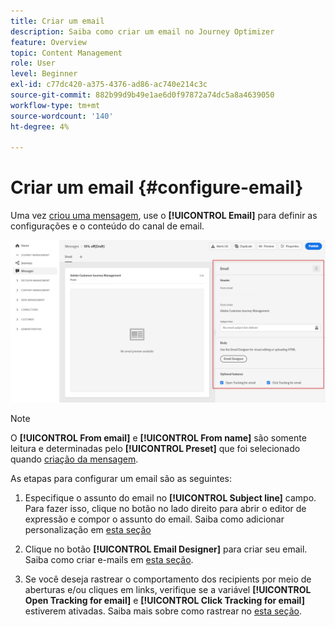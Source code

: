 ```yaml
---
title: Criar um email
description: Saiba como criar um email no Journey Optimizer
feature: Overview
topic: Content Management
role: User
level: Beginner
exl-id: c77dc420-a375-4376-ad86-ac740e214c3c
source-git-commit: 882b99d9b49e1ae6d0f97872a74dc5a8a4639050
workflow-type: tm+mt
source-wordcount: '140'
ht-degree: 4%

---
```


# Criar um email {#configure-email}

Uma vez [criou uma mensagem](create-message.md), use o **[!UICONTROL Email]** para definir as configurações e o conteúdo do canal de email.

![](assets/emails-configuration.png)

>[!NOTE]
>
>O **[!UICONTROL From email]** e **[!UICONTROL From name]** são somente leitura e determinadas pelo **[!UICONTROL Preset]** que foi selecionado quando [criação da mensagem](create-message.md).

As etapas para configurar um email são as seguintes:

1. Especifique o assunto do email no **[!UICONTROL Subject line]** campo. Para fazer isso, clique no botão no lado direito para abrir o editor de expressão e compor o assunto do email. Saiba como adicionar personalização em [esta seção](../personalization/personalize.md)

1. Clique no botão **[!UICONTROL Email Designer]** para criar seu email. Saiba como criar e-mails em [esta seção](design-emails.md).

1. Se você deseja rastrear o comportamento dos recipients por meio de aberturas e/ou cliques em links, verifique se a variável **[!UICONTROL Open Tracking for email]** e **[!UICONTROL Click Tracking for email]** estiverem ativadas. Saiba mais sobre como rastrear no [esta seção](message-tracking.md).
